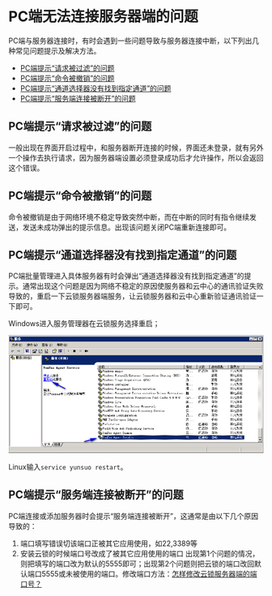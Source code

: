 # PC端无法连接服务器端的问题

PC端与服务器连接时，有时会遇到一些问题导致与服务器连接中断，以下列出几种常见问题提示及解决方法。

- [PC端提示“请求被过滤”的问题](#PC端提示“请求被过滤”的问题)
- [PC端提示“命令被撤销”的问题](#PC端提示“命令被撤销”的问题)
- [PC端提示“通道选择器没有找到指定通道”的问题](#PC端提示“通道选择器没有找到指定通道”的问题)
- [PC端提示“服务端连接被断开”的问题](#PC端提示“服务端连接被断开”的问题)

## PC端提示“请求被过滤”的问题

一般出现在界面开启过程中，和服务器断开连接的时候，界面还未登录，就有另外一个操作去执行请求，因为服务器端设置必须登录成功后才允许操作，所以会返回这个错误。

## PC端提示“命令被撤销”的问题

命令被撤销是由于网络环境不稳定导致突然中断，而在中断的同时有指令继续发送，发送未成功弹出的提示信息。出现该问题关闭PC端重新连接即可。

## PC端提示“通道选择器没有找到指定通道”的问题                                                                                                                                                                                                                                                                                                                                                                                                                                                                                                                                                                        

PC端批量管理进入具体服务器有时会弹出“通道选择器没有找到指定通道”的提示。通常出现这个问题是因为网络不稳定的原因使服务器和云中心的通讯验证失败导致的，重启一下云锁服务器端服务，让云锁服务器和云中心重新验证通讯验证一下即可。

Windows进入服务管理器在云锁服务选择重启；

![](/assets/q_19_1.png)

Linux输入`service yunsuo restart`。

## PC端提示“服务端连接被断开”的问题

PC端连接或添加服务器时会提示“服务端连接被断开”，这通常是由以下几个原因导致的：
1. 端口填写错误切该端口正被其它应用使用，如22,3389等
2. 安装云锁的时候端口号改成了被其它应用使用的端口
出现第1个问题的情况，则把填写的端口改为默认的5555即可；出现第2个问题则把云锁的端口改回默认端口5555或未被使用的端口。修改端口方法：[怎样修改云锁服务器端的端口号？](faq/q23)